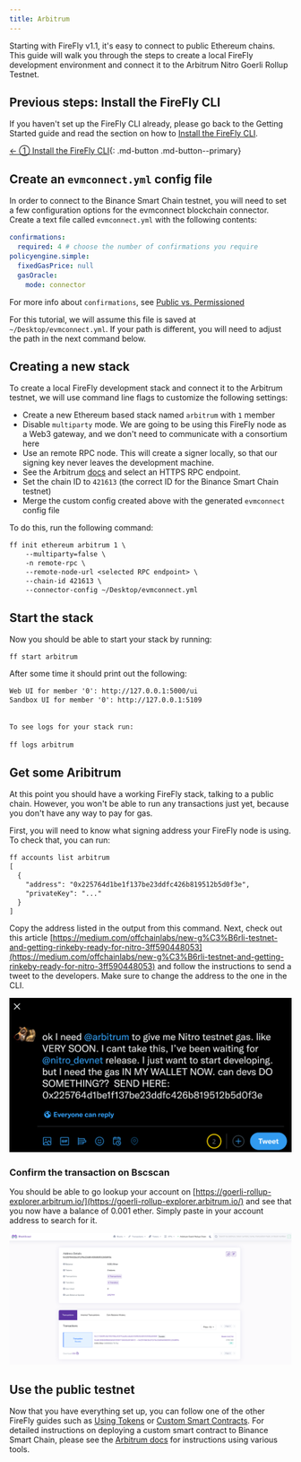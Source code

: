 ```yaml
---
title: Arbitrum
---
```


Starting with FireFly v1.1, it's easy to connect to public Ethereum chains. This guide will walk you through the steps to create a local FireFly development environment and connect it to the Arbitrum Nitro Goerli Rollup Testnet.

## Previous steps: Install the FireFly CLI

If you haven't set up the FireFly CLI already, please go back to the Getting Started guide and read the section on how to [Install the FireFly CLI](../../gettingstarted/firefly_cli.md).

[← ① Install the FireFly CLI](../../gettingstarted/firefly_cli.md){: .md-button .md-button--primary}

## Create an `evmconnect.yml` config file

In order to connect to the Binance Smart Chain testnet, you will need to set a few configuration options for the evmconnect blockchain connector. Create a text file called `evmconnect.yml` with the following contents:

```yml
confirmations:
  required: 4 # choose the number of confirmations you require
policyengine.simple:
  fixedGasPrice: null
  gasOracle:
    mode: connector
```

For more info about `confirmations`, see [Public vs. Permissioned](../../overview/public_vs_permissioned.md)

For this tutorial, we will assume this file is saved at `~/Desktop/evmconnect.yml`. If your path is different, you will need to adjust the path in the next command below.

## Creating a new stack

To create a local FireFly development stack and connect it to the Arbitrum testnet, we will use command line flags to customize the following settings:

- Create a new Ethereum based stack named `arbitrum` with `1` member
- Disable `multiparty` mode. We are going to be using this FireFly node as a Web3 gateway, and we don't need to communicate with a consortium here
- Use an remote RPC node. This will create a signer locally, so that our signing key never leaves the development machine.
- See the Arbitrum [docs](https://developer.offchainlabs.com/node-running/node-providers) and select an HTTPS RPC endpoint.
- Set the chain ID to `421613` (the correct ID for the Binance Smart Chain testnet)
- Merge the custom config created above with the generated `evmconnect` config file

To do this, run the following command:

```
ff init ethereum arbitrum 1 \
    --multiparty=false \
    -n remote-rpc \
    --remote-node-url <selected RPC endpoint> \
    --chain-id 421613 \
    --connector-config ~/Desktop/evmconnect.yml
```

## Start the stack

Now you should be able to start your stack by running:

```
ff start arbitrum
```

After some time it should print out the following:

```
Web UI for member '0': http://127.0.0.1:5000/ui
Sandbox UI for member '0': http://127.0.0.1:5109


To see logs for your stack run:

ff logs arbitrum
```

## Get some Aribitrum

At this point you should have a working FireFly stack, talking to a public chain. However, you won't be able to run any transactions just yet, because you don't have any way to pay for gas.

First, you will need to know what signing address your FireFly node is using. To check that, you can run:

```
ff accounts list arbitrum
[
  {
    "address": "0x225764d1be1f137be23ddfc426b819512b5d0f3e",
    "privateKey": "..."
  }
]
```

Copy the address listed in the output from this command. Next, check out this article [https://medium.com/offchainlabs/new-g%C3%B6rli-testnet-and-getting-rinkeby-ready-for-nitro-3ff590448053](https://medium.com/offchainlabs/new-g%C3%B6rli-testnet-and-getting-rinkeby-ready-for-nitro-3ff590448053) and follow the instructions to send a tweet to the developers. Make sure to change the address to the one in the CLI.

![Arbitrum Faucet](images/arbitrum_faucet.png)

### Confirm the transaction on Bscscan

You should be able to go lookup your account on [https://goerli-rollup-explorer.arbitrum.io/](https://goerli-rollup-explorer.arbitrum.io/) and see that you now have a balance of 0.001 ether. Simply paste in your account address to search for it.

![Blockscout Scan](images/arbitrum_scan.png)

## Use the public testnet

Now that you have everything set up, you can follow one of the other FireFly guides such as [Using Tokens](../tokens/index.md) or [Custom Smart Contracts](../custom_contracts/ethereum.md). For detailed instructions on deploying a custom smart contract to Binance Smart Chain, please see the [Arbitrum docs](https://developer.offchainlabs.com/docs/Contract_Deployment) for instructions using various tools.
